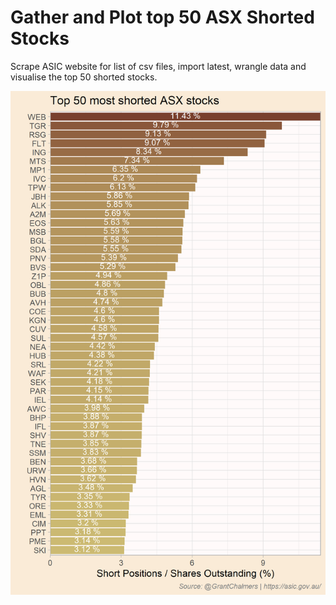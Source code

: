 # Gather and Plot top 50 ASX Shorted Stocks

Scrape ASIC website for list of csv files, import latest, wrangle data and visualise the top 50 shorted stocks.

![](images/top_50_shorted_asx_stocks.png)